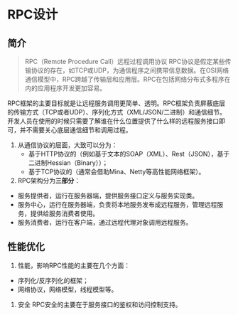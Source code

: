 # RPC设计



## 简介

> RPC（Remote Procedure Call）远程过程调用协议
> RPC协议是假定某些传输协议的存在，如TCP或UDP，为通信程序之间携带信息数据。在OSI网络通信模型中，RPC跨越了传输层和应用层。RPC在包括网络分布式多程序在内的应用程序开发更加容易。

RPC框架的主要目标就是让远程服务调用更简单、透明。RPC框架负责屏蔽底层的传输方式（TCP或者UDP）、序列化方式（XML/JSON/二进制）和通信细节。开发人员在使用的时候只需要了解谁在什么位置提供了什么样的远程服务接口即可，并不需要关心底层通信细节和调用过程。

1. 从通信协议的层面，大致可以分为：
   - 基于HTTP协议的（例如基于文本的SOAP（XML）、Rest（JSON），基于二进制Hessian（Binary））；
   - 基于TCP协议的（通常会借助Mina、Netty等高性能网络框架）。
2. RPC架构分为**三部分**：

- 服务提供者，运行在服务器端，提供服务接口定义与服务实现类。
- 服务中心，运行在服务器端，负责将本地服务发布成远程服务，管理远程服务，提供给服务消费者使用。
- 服务消费者，运行在客户端，通过远程代理对象调用远程服务。



## 性能优化

1. 性能，影响RPC性能的主要在几个方面：

- 序列化/反序列化的框架；
- 网络协议，网络模型，线程模型等。

1. 安全 RPC安全的主要在于服务接口的鉴权和访问控制支持。







